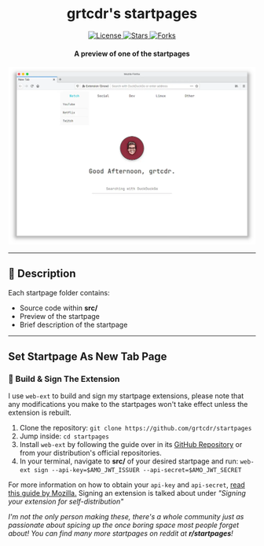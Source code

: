 <div align="center">
<h1>grtcdr's startpages</h1>

<a href="https://github.com/grtcdr/startpages">
    <img src="https://img.shields.io/github/license/grtcdr/startpages.svg" alt="License" />
</a>

<a href="https://github.com/grtcdr/startpages">
    <img src="https://img.shields.io/github/stars/grtcdr/startpages.svg" alt="Stars" />
</a>

<a href="https://github.com/grtcdr/startpages">
    <img src="https://img.shields.io/github/forks/grtcdr/startpages.svg" alt="Forks" />
</a>

<h4>A preview of one of the startpages</h4>

<img src="startpage_7/preview.webp" alt="startpage_7 preview" />

</div>

---

## 📝 Description <a name="description"></a>

Each startpage folder contains: 
- Source code within __src/__
- Preview of the startpage
- Brief description of the startpage

---

## Set Startpage As New Tab Page <a name="set-startpage"></a>
### 🔨 Build & Sign The Extension
I use `web-ext` to build and sign my startpage extensions, please note that any modifications you make to the startpages won't take effect unless the extension is rebuilt.

1. Clone the repository: `git clone https://github.com/grtcdr/startpages`
2. Jump inside: `cd startpages`
2. Install `web-ext` by following the guide over in its [GitHub Repository](https://github.com/mozilla/web-ext) or from your distribution's official repositories.
3. In your terminal, navigate to __src/__ of your desired startpage and run: `web-ext sign --api-key=$AMO_JWT_ISSUER --api-secret=$AMO_JWT_SECRET`

For more information on how to obtain your `api-key` and `api-secret`, [read this guide by Mozilla.](https://extensionworkshop.com/documentation/develop/getting-started-with-web-ext/) Signing an extension is talked about under _"Signing your extension for self-distribution"_

_I'm not the only person making these, there's a whole community just as passionate about spicing up the once boring space most people forget about! You can find many more startpages on reddit at **r/startpages**!_
